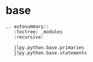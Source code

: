 # base

```{eval-rst}
.. autosummary::
   :toctree: _modules
   :recursive:

   jlpy.python.base.primaries
   jlpy.python.base.statements
```

